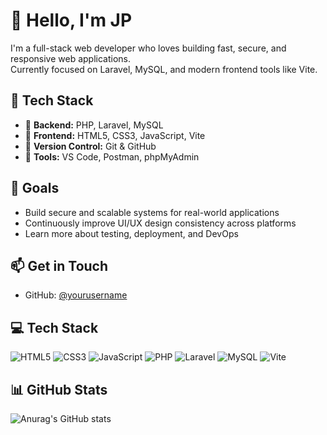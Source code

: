 # 👋 Hello, I'm JP

I'm a full-stack web developer who loves building fast, secure, and responsive web applications.  
Currently focused on Laravel, MySQL, and modern frontend tools like Vite.

## 🚀 Tech Stack

- 🔧 **Backend:** PHP, Laravel, MySQL  
- 🎨 **Frontend:** HTML5, CSS3, JavaScript, Vite  
- 📁 **Version Control:** Git & GitHub  
- 🧰 **Tools:** VS Code, Postman, phpMyAdmin

## 🎯 Goals

- Build secure and scalable systems for real-world applications  
- Continuously improve UI/UX design consistency across platforms  
- Learn more about testing, deployment, and DevOps

## 📫 Get in Touch  
- GitHub: [@yourusername](https://github.com/jpallam)

## 💻 Tech Stack
![HTML5](https://img.shields.io/badge/HTML5-E34F26?style=for-the-badge&logo=html5&logoColor=white)
![CSS3](https://img.shields.io/badge/CSS3-1572B6?style=for-the-badge&logo=css3&logoColor=white)
![JavaScript](https://img.shields.io/badge/JavaScript-F7DF1E?style=for-the-badge&logo=javascript&logoColor=black)
![PHP](https://img.shields.io/badge/PHP-777BB4?style=for-the-badge&logo=php&logoColor=white)
![Laravel](https://img.shields.io/badge/Laravel-F05340?style=for-the-badge&logo=laravel&logoColor=white)
![MySQL](https://img.shields.io/badge/MySQL-4479A1?style=for-the-badge&logo=mysql&logoColor=white)
![Vite](https://img.shields.io/badge/Vite-646CFF?style=for-the-badge&logo=vite&logoColor=white)
## 📊 GitHub Stats
![Anurag's GitHub stats](https://github-readme-stats.vercel.app/api?username=Jpallam09&theme=dark&show_icons=true)
